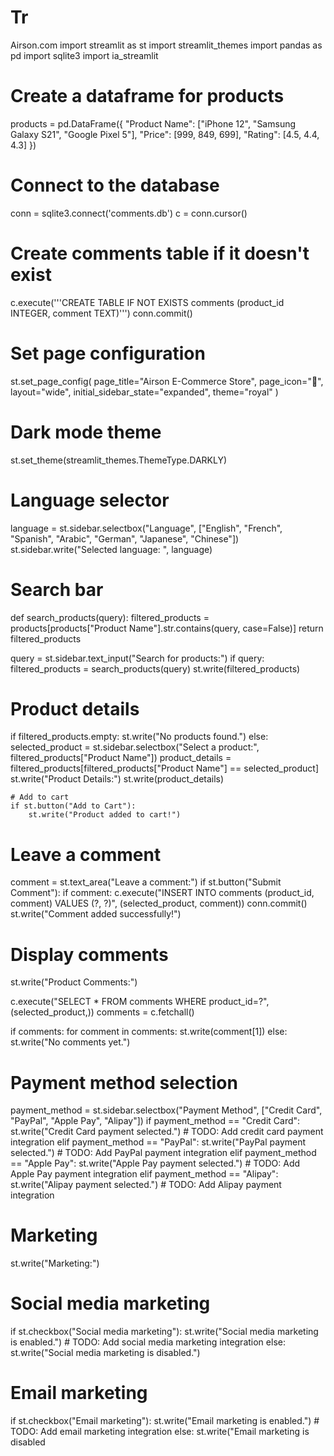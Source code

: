 # Tr
Airson.com
import streamlit as st
import streamlit_themes
import pandas as pd
import sqlite3
import ia_streamlit

# Create a dataframe for products
products = pd.DataFrame({
    "Product Name": ["iPhone 12", "Samsung Galaxy S21", "Google Pixel 5"],
    "Price": [999, 849, 699],
    "Rating": [4.5, 4.4, 4.3]
})

# Connect to the database
conn = sqlite3.connect('comments.db')
c = conn.cursor()

# Create comments table if it doesn't exist
c.execute('''CREATE TABLE IF NOT EXISTS comments
             (product_id INTEGER, comment TEXT)''')
conn.commit()

# Set page configuration
st.set_page_config(
    page_title="Airson E-Commerce Store",
    page_icon="🛒",
    layout="wide",
    initial_sidebar_state="expanded",
    theme="royal"
)

# Dark mode theme
st.set_theme(streamlit_themes.ThemeType.DARKLY)

# Language selector
language = st.sidebar.selectbox("Language", ["English", "French", "Spanish", "Arabic", "German", "Japanese", "Chinese"])
st.sidebar.write("Selected language: ", language)

# Search bar
def search_products(query):
    filtered_products = products[products["Product Name"].str.contains(query, case=False)]
    return filtered_products

query = st.sidebar.text_input("Search for products:")
if query:
    filtered_products = search_products(query)
    st.write(filtered_products)

# Product details
if filtered_products.empty:
    st.write("No products found.")
else:
    selected_product = st.sidebar.selectbox("Select a product:", filtered_products["Product Name"])
    product_details = filtered_products[filtered_products["Product Name"] == selected_product]
    st.write("Product Details:")
    st.write(product_details)

    # Add to cart
    if st.button("Add to Cart"):
        st.write("Product added to cart!")

# Leave a comment
comment = st.text_area("Leave a comment:")
if st.button("Submit Comment"):
    if comment:
        c.execute("INSERT INTO comments (product_id, comment) VALUES (?, ?)", (selected_product, comment))
        conn.commit()
        st.write("Comment added successfully!")

# Display comments
st.write("Product Comments:")

c.execute("SELECT * FROM comments WHERE product_id=?", (selected_product,))
comments = c.fetchall()

if comments:
    for comment in comments:
        st.write(comment[1])
else:
    st.write("No comments yet.")

# Payment method selection
payment_method = st.sidebar.selectbox("Payment Method", ["Credit Card", "PayPal", "Apple Pay", "Alipay"])
if payment_method == "Credit Card":
    st.write("Credit Card payment selected.")
    # TODO: Add credit card payment integration
elif payment_method == "PayPal":
    st.write("PayPal payment selected.")
    # TODO: Add PayPal payment integration
elif payment_method == "Apple Pay":
    st.write("Apple Pay payment selected.")
    # TODO: Add Apple Pay payment integration
elif payment_method == "Alipay":
    st.write("Alipay payment selected.")
    # TODO: Add Alipay payment integration

# Marketing
st.write("Marketing:")

# Social media marketing
if st.checkbox("Social media marketing"):
    st.write("Social media marketing is enabled.")
    # TODO: Add social media marketing integration
else:
    st.write("Social media marketing is disabled.")

# Email marketing
if st.checkbox("Email marketing"):
    st.write("Email marketing is enabled.")
    # TODO: Add email marketing integration
else:
    st.write("Email marketing is disabled
